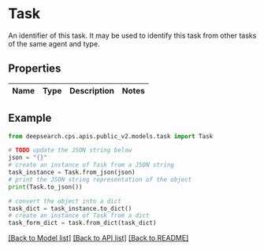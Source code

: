 # Task

An identifier of this task. It may be used to identify this task from other tasks of the same agent and type.

## Properties

Name | Type | Description | Notes
------------ | ------------- | ------------- | -------------

## Example

```python
from deepsearch.cps.apis.public_v2.models.task import Task

# TODO update the JSON string below
json = "{}"
# create an instance of Task from a JSON string
task_instance = Task.from_json(json)
# print the JSON string representation of the object
print(Task.to_json())

# convert the object into a dict
task_dict = task_instance.to_dict()
# create an instance of Task from a dict
task_form_dict = task.from_dict(task_dict)
```
[[Back to Model list]](../README.md#documentation-for-models) [[Back to API list]](../README.md#documentation-for-api-endpoints) [[Back to README]](../README.md)


